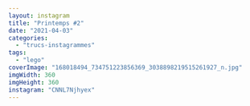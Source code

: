 ```yaml
---
layout: instagram
title: "Printemps #2"
date: "2021-04-03"
categories: 
  - "trucs-instagrammes"
tags: 
  - "lego"
coverImage: "168018494_734751223856369_3038898219515261927_n.jpg"
imgWidth: 360
imgHeight: 360
instagram: "CNNL7Njhyex"
---
```

